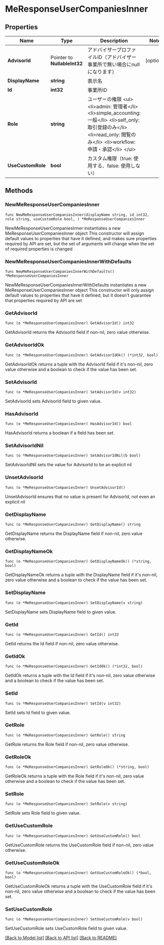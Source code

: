 # MeResponseUserCompaniesInner

## Properties

Name | Type | Description | Notes
------------ | ------------- | ------------- | -------------
**AdvisorId** | Pointer to **NullableInt32** | アドバイザープロファイルID（アドバイザー事業所で無い場合にnullになります） | [optional] 
**DisplayName** | **string** | 表示名 | 
**Id** | **int32** | 事業所ID | 
**Role** | **string** | ユーザーの権限 &lt;ul&gt; &lt;li&gt;admin: 管理者&lt;/li&gt; &lt;li&gt;simple_accounting: 一般&lt;/li&gt; &lt;li&gt;self_only: 取引登録のみ&lt;/li&gt; &lt;li&gt;read_only: 閲覧のみ&lt;/li&gt; &lt;li&gt;workflow: 申請・承認&lt;/li&gt; &lt;/ul&gt; | 
**UseCustomRole** | **bool** | カスタム権限（true: 使用する、false: 使用しない） | 

## Methods

### NewMeResponseUserCompaniesInner

`func NewMeResponseUserCompaniesInner(displayName string, id int32, role string, useCustomRole bool, ) *MeResponseUserCompaniesInner`

NewMeResponseUserCompaniesInner instantiates a new MeResponseUserCompaniesInner object
This constructor will assign default values to properties that have it defined,
and makes sure properties required by API are set, but the set of arguments
will change when the set of required properties is changed

### NewMeResponseUserCompaniesInnerWithDefaults

`func NewMeResponseUserCompaniesInnerWithDefaults() *MeResponseUserCompaniesInner`

NewMeResponseUserCompaniesInnerWithDefaults instantiates a new MeResponseUserCompaniesInner object
This constructor will only assign default values to properties that have it defined,
but it doesn't guarantee that properties required by API are set

### GetAdvisorId

`func (o *MeResponseUserCompaniesInner) GetAdvisorId() int32`

GetAdvisorId returns the AdvisorId field if non-nil, zero value otherwise.

### GetAdvisorIdOk

`func (o *MeResponseUserCompaniesInner) GetAdvisorIdOk() (*int32, bool)`

GetAdvisorIdOk returns a tuple with the AdvisorId field if it's non-nil, zero value otherwise
and a boolean to check if the value has been set.

### SetAdvisorId

`func (o *MeResponseUserCompaniesInner) SetAdvisorId(v int32)`

SetAdvisorId sets AdvisorId field to given value.

### HasAdvisorId

`func (o *MeResponseUserCompaniesInner) HasAdvisorId() bool`

HasAdvisorId returns a boolean if a field has been set.

### SetAdvisorIdNil

`func (o *MeResponseUserCompaniesInner) SetAdvisorIdNil(b bool)`

 SetAdvisorIdNil sets the value for AdvisorId to be an explicit nil

### UnsetAdvisorId
`func (o *MeResponseUserCompaniesInner) UnsetAdvisorId()`

UnsetAdvisorId ensures that no value is present for AdvisorId, not even an explicit nil
### GetDisplayName

`func (o *MeResponseUserCompaniesInner) GetDisplayName() string`

GetDisplayName returns the DisplayName field if non-nil, zero value otherwise.

### GetDisplayNameOk

`func (o *MeResponseUserCompaniesInner) GetDisplayNameOk() (*string, bool)`

GetDisplayNameOk returns a tuple with the DisplayName field if it's non-nil, zero value otherwise
and a boolean to check if the value has been set.

### SetDisplayName

`func (o *MeResponseUserCompaniesInner) SetDisplayName(v string)`

SetDisplayName sets DisplayName field to given value.


### GetId

`func (o *MeResponseUserCompaniesInner) GetId() int32`

GetId returns the Id field if non-nil, zero value otherwise.

### GetIdOk

`func (o *MeResponseUserCompaniesInner) GetIdOk() (*int32, bool)`

GetIdOk returns a tuple with the Id field if it's non-nil, zero value otherwise
and a boolean to check if the value has been set.

### SetId

`func (o *MeResponseUserCompaniesInner) SetId(v int32)`

SetId sets Id field to given value.


### GetRole

`func (o *MeResponseUserCompaniesInner) GetRole() string`

GetRole returns the Role field if non-nil, zero value otherwise.

### GetRoleOk

`func (o *MeResponseUserCompaniesInner) GetRoleOk() (*string, bool)`

GetRoleOk returns a tuple with the Role field if it's non-nil, zero value otherwise
and a boolean to check if the value has been set.

### SetRole

`func (o *MeResponseUserCompaniesInner) SetRole(v string)`

SetRole sets Role field to given value.


### GetUseCustomRole

`func (o *MeResponseUserCompaniesInner) GetUseCustomRole() bool`

GetUseCustomRole returns the UseCustomRole field if non-nil, zero value otherwise.

### GetUseCustomRoleOk

`func (o *MeResponseUserCompaniesInner) GetUseCustomRoleOk() (*bool, bool)`

GetUseCustomRoleOk returns a tuple with the UseCustomRole field if it's non-nil, zero value otherwise
and a boolean to check if the value has been set.

### SetUseCustomRole

`func (o *MeResponseUserCompaniesInner) SetUseCustomRole(v bool)`

SetUseCustomRole sets UseCustomRole field to given value.



[[Back to Model list]](../README.md#documentation-for-models) [[Back to API list]](../README.md#documentation-for-api-endpoints) [[Back to README]](../README.md)


